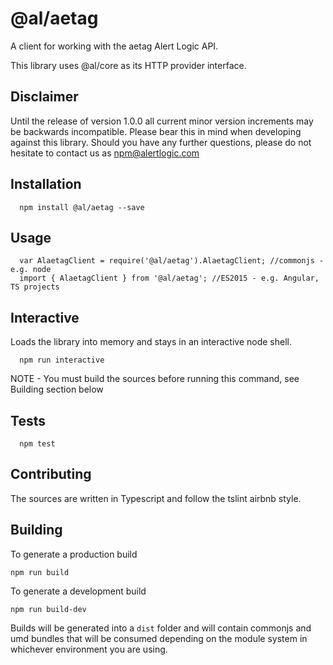   @al/aetag
=========

A client for working with the aetag Alert Logic API.

This library uses @al/core as its HTTP provider interface.

## Disclaimer

Until the release of version 1.0.0 all current minor version increments may be backwards incompatible. Please bear this in mind when developing against this library. Should you have any further questions, please do not hesitate to contact us as [npm@alertlogic.com](mailto:npm@alertlogic.com)

## Installation

      npm install @al/aetag --save

## Usage

      var AlaetagClient = require('@al/aetag').AlaetagClient; //commonjs - e.g. node
      import { AlaetagClient } from '@al/aetag'; //ES2015 - e.g. Angular, TS projects

## Interactive

  Loads the library into memory and stays in an interactive node shell.
  
      npm run interactive

  NOTE - You must build the sources before running this command, see Building section below

## Tests

      npm test

## Contributing

The sources are written in Typescript and follow the tslint airbnb style.

## Building

To generate a production build

    npm run build

To generate a development build

    npm run build-dev

Builds will be generated into a `dist` folder and will contain commonjs and umd bundles that will be consumed depending on the module system in whichever environment you are using.
